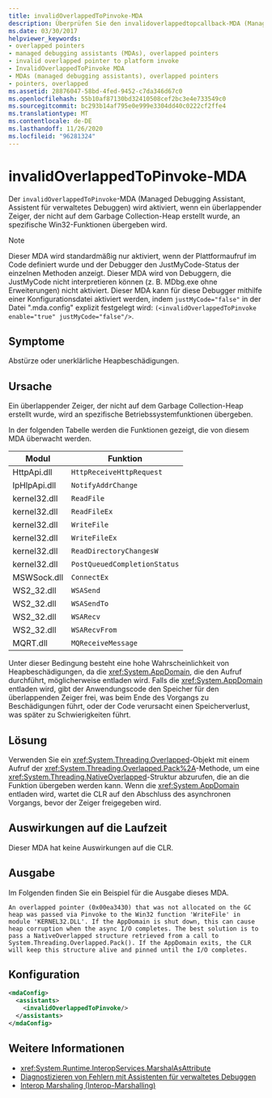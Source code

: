 ```yaml
---
title: invalidOverlappedToPinvoke-MDA
description: Überprüfen Sie den invalidoverlappedtopcallback-MDA (Managed Debugging Assistant) in .net, der während eines Absturzes oder einer nicht erklärenden Heap Beschädigung aktiviert werden kann.
ms.date: 03/30/2017
helpviewer_keywords:
- overlapped pointers
- managed debugging assistants (MDAs), overlapped pointers
- invalid overlapped pointer to platform invoke
- InvalidOverlappedToPinvoke MDA
- MDAs (managed debugging assistants), overlapped pointers
- pointers, overlapped
ms.assetid: 28876047-58bd-4fed-9452-c7da346d67c0
ms.openlocfilehash: 55b10af87130bd32410508cef2bc3e4e733549c0
ms.sourcegitcommit: bc293b14af795e0e999e3304dd40c0222cf2ffe4
ms.translationtype: MT
ms.contentlocale: de-DE
ms.lasthandoff: 11/26/2020
ms.locfileid: "96281324"
---
```

# <a name="invalidoverlappedtopinvoke-mda"></a>invalidOverlappedToPinvoke-MDA

Der `invalidOverlappedToPinvoke`-MDA (Managed Debugging Assistant, Assistent für verwaltetes Debuggen) wird aktiviert, wenn ein überlappender Zeiger, der nicht auf dem Garbage Collection-Heap erstellt wurde, an spezifische Win32-Funktionen übergeben wird.  
  
> [!NOTE]
> Dieser MDA wird standardmäßig nur aktiviert, wenn der Plattformaufruf im Code definiert wurde und der Debugger den JustMyCode-Status der einzelnen Methoden anzeigt. Dieser MDA wird von Debuggern, die JustMyCode nicht interpretieren können (z. B. MDbg.exe ohne Erweiterungen) nicht aktiviert. Dieser MDA kann für diese Debugger mithilfe einer Konfigurationsdatei aktiviert werden, indem `justMyCode="false"` in der Datei ".mda.config" explizit festgelegt wird: `(<invalidOverlappedToPinvoke enable="true" justMyCode="false"/>`.  
  
## <a name="symptoms"></a>Symptome  

 Abstürze oder unerklärliche Heapbeschädigungen.  
  
## <a name="cause"></a>Ursache  

 Ein überlappender Zeiger, der nicht auf dem Garbage Collection-Heap erstellt wurde, wird an spezifische Betriebssystemfunktionen übergeben.  
  
 In der folgenden Tabelle werden die Funktionen gezeigt, die von diesem MDA überwacht werden.  
  
|Modul|Funktion|  
|------------|--------------|  
|HttpApi.dll|`HttpReceiveHttpRequest`|  
|IpHlpApi.dll|`NotifyAddrChange`|  
|kernel32.dll|`ReadFile`|  
|kernel32.dll|`ReadFileEx`|  
|kernel32.dll|`WriteFile`|  
|kernel32.dll|`WriteFileEx`|  
|kernel32.dll|`ReadDirectoryChangesW`|  
|kernel32.dll|`PostQueuedCompletionStatus`|  
|MSWSock.dll|`ConnectEx`|  
|WS2_32.dll|`WSASend`|  
|WS2_32.dll|`WSASendTo`|  
|WS2_32.dll|`WSARecv`|  
|WS2_32.dll|`WSARecvFrom`|  
|MQRT.dll|`MQReceiveMessage`|  
  
 Unter dieser Bedingung besteht eine hohe Wahrscheinlichkeit von Heapbeschädigungen, da die <xref:System.AppDomain>, die den Aufruf durchführt, möglicherweise entladen wird. Falls die <xref:System.AppDomain> entladen wird, gibt der Anwendungscode den Speicher für den überlappenden Zeiger frei, was beim Ende des Vorgangs zu Beschädigungen führt, oder der Code verursacht einen Speicherverlust, was später zu Schwierigkeiten führt.  
  
## <a name="resolution"></a>Lösung  

 Verwenden Sie ein <xref:System.Threading.Overlapped>-Objekt mit einem Aufruf der <xref:System.Threading.Overlapped.Pack%2A>-Methode, um eine <xref:System.Threading.NativeOverlapped>-Struktur abzurufen, die an die Funktion übergeben werden kann. Wenn die <xref:System.AppDomain> entladen wird, wartet die CLR auf den Abschluss des asynchronen Vorgangs, bevor der Zeiger freigegeben wird.  
  
## <a name="effect-on-the-runtime"></a>Auswirkungen auf die Laufzeit  

 Dieser MDA hat keine Auswirkungen auf die CLR.  
  
## <a name="output"></a>Ausgabe  

 Im Folgenden finden Sie ein Beispiel für die Ausgabe dieses MDA.  
  
 `An overlapped pointer (0x00ea3430) that was not allocated on the GC heap was passed via Pinvoke to the Win32 function 'WriteFile' in module 'KERNEL32.DLL'. If the AppDomain is shut down, this can cause heap corruption when the async I/O completes. The best solution is to pass a NativeOverlapped structure retrieved from a call to System.Threading.Overlapped.Pack(). If the AppDomain exits, the CLR will keep this structure alive and pinned until the I/O completes.`  
  
## <a name="configuration"></a>Konfiguration  
  
```xml  
<mdaConfig>  
  <assistants>  
    <invalidOverlappedToPinvoke/>  
  </assistants>  
</mdaConfig>  
```  
  
## <a name="see-also"></a>Weitere Informationen

- <xref:System.Runtime.InteropServices.MarshalAsAttribute>
- [Diagnostizieren von Fehlern mit Assistenten für verwaltetes Debuggen](diagnosing-errors-with-managed-debugging-assistants.md)
- [Interop Marshaling (Interop-Marshalling)](../interop/interop-marshaling.md)
